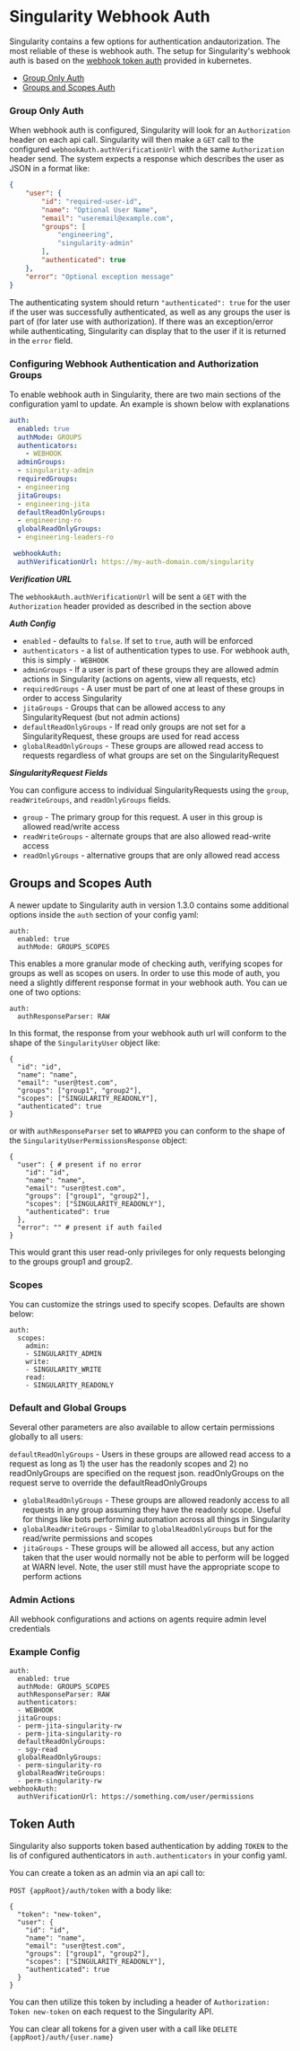 # Singularity Webhook Auth

Singularity contains a few options for authentication andautorization. The most reliable of these is webhook auth. The setup for Singularity's webhook auth is based on the [webhook token auth](https://kubernetes.io/docs/admin/authentication/#webhook-token-authentication) provided in kubernetes.

- [Group Only Auth](#group-only-auth)
- [Groups and Scopes Auth](#ggroups-and-scopes-auth)

### Group Only Auth

When webhook auth is configured, Singularity will look for an `Authorization` header on each api call. Singularity will then make a `GET` call to the configured `webhookAuth.authVerificationUrl` with the same `Authorization` header send. The system expects a response which describes the user as JSON in a format like:

```json
{
	"user": {
		"id": "required-user-id",
		"name": "Optional User Name",
		"email": "useremail@example.com",
		"groups": [
			"engineering",
			"singularity-admin"
		],
		"authenticated": true
	},
	"error": "Optional exception message"
}
```

The authenticating system should return `"authenticated": true` for the user if the user was successfully authenticated, as well as any groups the user is part of (for later use with authorization). If there was an exception/error while authenticating, Singularity can display that to the user if it is returned in the `error` field.

### Configuring Webhook Authentication and Authorization Groups

To enable webhook auth in Singularity, there are two main sections of the configuration yaml to update. An example is shown below with explanations 

```yaml
auth:
  enabled: true
  authMode: GROUPS
  authenticators:
    - WEBHOOK
  adminGroups:
  - singularity-admin
  requiredGroups:
  - engineering
  jitaGroups:
  - engineering-jita
  defaultReadOnlyGroups:
  - engineering-ro
  globalReadOnlyGroups:
  - engineering-leaders-ro

 webhookAuth:
  authVerificationUrl: https://my-auth-domain.com/singularity
```

***Verification URL***

The `webhookAuth.authVerificationUrl` will be sent a `GET` with the `Authorization` header provided as described in the section above

***Auth Config***

- `enabled` - defaults to `false`. If set to `true`, auth will be enforced
- `authenticators` - a list of authentication types to use. For webhook auth, this is simply `- WEBHOOK`
- `adminGroups` - If a user is part of these groups they are allowed admin actions in Singularity (actions on agents, view all requests, etc)
- `requiredGroups` - A user must be part of one at least of these groups in order to access Singularity
- `jitaGroups` - Groups that can be allowed access to any SingularityRequest (but not admin actions)
- `defaultReadOnlyGroups` - If read only groups are not set for a SingularityRequest, these groups are used for read access
- `globalReadOnlyGroups` - These groups are allowed read access to requests regardless of what groups are set on the SingularityRequest

***SingularityRequest Fields***

You can configure access to individual SingularityRequests using the `group`, `readWriteGroups`, and `readOnlyGroups` fields.

- `group` - The primary group for this request. A user in this group is allowed read/write access
- `readWriteGroups` - alternate groups that are also allowed read-write access
- `readOnlyGroups` - alternative groups that are only allowed read access

## Groups and Scopes Auth

A newer update to Singularity auth in version 1.3.0 contains some additional options inside the `auth` section of your config yaml:

```
auth:
  enabled: true
  authMode: GROUPS_SCOPES
```

This enables a more granular mode of checking auth, verifying scopes for groups as well as scopes on users. In order to use this mode of auth, you need a slightly different response format in your webhook auth. You can ue one of two options:

```
auth:
  authResponseParser: RAW
```

In this format, the response from your webhook auth url will conform to the shape of the `SingularityUser` object like:

```
{
  "id": "id",
  "name": "name",
  "email": "user@test.com",
  "groups": ["group1", "group2"],
  "scopes": ["SINGULARITY_READONLY"],
  "authenticated": true
}
```

or with `authResponseParser` set to `WRAPPED` you can conform to the shape of the `SingularityUserPermissionsResponse` object:

```
{
  "user": { # present if no error
    "id": "id",
    "name": "name",
    "email": "user@test.com",
    "groups": ["group1", "group2"],
    "scopes": ["SINGULARITY_READONLY"],
    "authenticated": true
  },
  "error": "" # present if auth failed
}
```

This would grant this user read-only privileges for only requests belonging to the groups group1 and group2.

### Scopes

You can customize the strings used to specify scopes. Defaults are shown below:

```
auth:
  scopes:
    admin:
    - SINGULARITY_ADMIN
    write:
    - SINGULARITY_WRITE
    read:
    - SINGULARITY_READONLY
```

### Default and Global Groups

Several other parameters are also available to allow certain permissions globally to all users:

`defaultReadOnlyGroups` - Users in these groups are allowed read access to a request as long as 1) the user has the readonly scopes and 2) no readOnlyGroups are specified on the request json. readOnlyGroups on the request serve to override the defaultReadOnlyGroups
- `globalReadOnlyGroups` - These groups are allowed readonly access to all requests in any group assuming they have the readonly scope. Useful for things like bots performing automation across all things in Singularity
- `globalReadWriteGroups` - Similar to `globalReadOnlyGroups` but for the read/write permissions and scopes
- `jitaGroups` - These groups will be allowed all access, but any action taken that the user would normally not be able to perform will be logged at WARN level. Note, the user still must have the appropriate scope to perform actions


### Admin Actions

All webhook configurations and actions on agents require admin level credentials


### Example Config

```
auth:
  enabled: true
  authMode: GROUPS_SCOPES
  authResponseParser: RAW
  authenticators:
  - WEBHOOK
  jitaGroups:
  - perm-jita-singularity-rw
  - perm-jita-singularity-ro
  defaultReadOnlyGroups:
  - sgy-read
  globalReadOnlyGroups:
  - perm-singularity-ro
  globalReadWriteGroups:
  - perm-singularity-rw
webhookAuth:
  authVerificationUrl: https://something.com/user/permissions
```

## Token Auth

Singularity also supports token based authentication by adding `TOKEN` to the lis of configured authenticators in `auth.authenticators` in your config yaml.

You can create a token as an admin via an api call to:

`POST {appRoot}/auth/token` with a body like:

```
{
  "token": "new-token",
  "user": {
    "id": "id",
    "name": "name",
    "email": "user@test.com",
    "groups": ["group1", "group2"],
    "scopes": ["SINGULARITY_READONLY"],
    "authenticated": true
  }
}
```

You can then utilize this token by including a header of `Authorization: Token new-token` on each request to the Singularity API.

You can clear all tokens for a given user with a call like `DELETE {appRoot}/auth/{user.name}`

